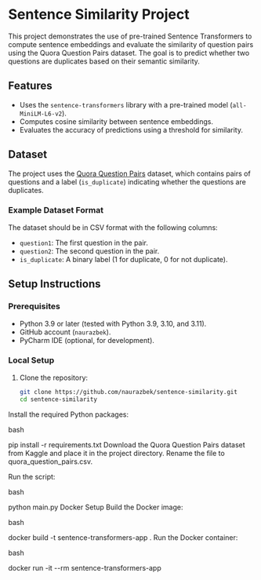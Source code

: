 # Sentence Similarity Project

This project demonstrates the use of pre-trained Sentence Transformers to compute sentence embeddings and evaluate the similarity of question pairs using the Quora Question Pairs dataset. The goal is to predict whether two questions are duplicates based on their semantic similarity.

## Features
- Uses the `sentence-transformers` library with a pre-trained model (`all-MiniLM-L6-v2`).
- Computes cosine similarity between sentence embeddings.
- Evaluates the accuracy of predictions using a threshold for similarity.

## Dataset
The project uses the [Quora Question Pairs](https://www.kaggle.com/competitions/quora-question-pairs) dataset, which contains pairs of questions and a label (`is_duplicate`) indicating whether the questions are duplicates.

### Example Dataset Format
The dataset should be in CSV format with the following columns:
- `question1`: The first question in the pair.
- `question2`: The second question in the pair.
- `is_duplicate`: A binary label (1 for duplicate, 0 for not duplicate).

## Setup Instructions

### Prerequisites
- Python 3.9 or later (tested with Python 3.9, 3.10, and 3.11).
- GitHub account (`naurazbek`).
- PyCharm IDE (optional, for development).

### Local Setup
1. Clone the repository:
   ```bash
   git clone https://github.com/naurazbek/sentence-similarity.git
   cd sentence-similarity
Install the required Python packages:

bash


pip install -r requirements.txt
Download the Quora Question Pairs dataset from Kaggle and place it in the project directory. Rename the file to quora_question_pairs.csv.

Run the script:

bash


python main.py
Docker Setup
Build the Docker image:

bash


docker build -t sentence-transformers-app .
Run the Docker container:

bash


docker run -it --rm sentence-transformers-app
